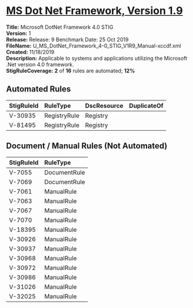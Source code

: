 # [MS Dot Net Framework, Version 1.9](https://github.com/Microsoft/PowerStig/wiki/DotNetFramework-4-1.9)

**Title:** Microsoft DotNet Framework 4.0 STIG  
**Version:** 1  
**Release:** Release: 9 Benchmark Date: 25 Oct 2019  
**FileName:** U_MS_DotNet_Framework_4-0_STIG_V1R9_Manual-xccdf.xml  
**Created:** 11/18/2019  
**Description:** Applicable to systems and applications utilizing the Microsoft .Net version 4.0 framework.  
**StigRuleCoverage:** **2** of **16** rules are automated; **12%**  

## Automated Rules

| StigRuleId | RuleType | DscResource | DuplicateOf |
| :---- | :---- | :---- | :---- |
| V-30935 | RegistryRule | Registry |  |
| V-81495 | RegistryRule | Registry |  |

## Document / Manual Rules (Not Automated)

| StigRuleId | RuleType |
| :---- | :---- |
| V-7055 | DocumentRule |
| V-7069 | DocumentRule |
| V-7061 | ManualRule |
| V-7063 | ManualRule |
| V-7067 | ManualRule |
| V-7070 | ManualRule |
| V-18395 | ManualRule |
| V-30926 | ManualRule |
| V-30937 | ManualRule |
| V-30968 | ManualRule |
| V-30972 | ManualRule |
| V-30986 | ManualRule |
| V-31026 | ManualRule |
| V-32025 | ManualRule |
